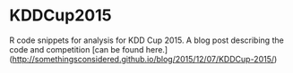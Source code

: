 # KDDCup2015
R code snippets for analysis for KDD Cup 2015.  A blog post describing the code and competition [can be found here.] (http://somethingsconsidered.github.io/blog/2015/12/07/KDDCup-2015/)

